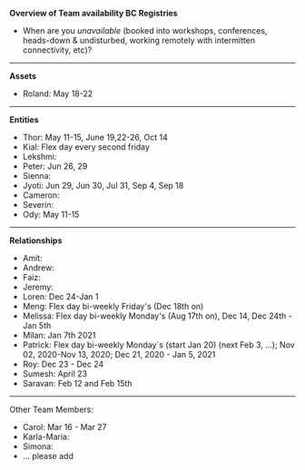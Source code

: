 **Overview of Team availability BC Registries**
- When are you _unavailable_ (booked into workshops, conferences, heads-down & undisturbed, working remotely with intermitten connectivity, etc)?  
----

**Assets**
* Roland: May 18-22

----
**Entities** 
* Thor: May 11-15, June 19,22-26, Oct 14
* Kial: Flex day every second friday
* Lekshmi:
* Peter: Jun 26, 29
* Sienna:
* Jyoti: Jun 29, Jun 30, Jul 31, Sep 4, Sep 18
* Cameron:
* Severin:
* Ody: May 11-15


----
**Relationships** 
* Amit: 
* Andrew: 
* Faiz:
* Jeremy: 
* Loren: Dec 24-Jan 1
* Meng: Flex day bi-weekly Friday's (Dec 18th on)
* Melissa: Flex day bi-weekly Monday's (Aug 17th on), Dec 14, Dec 24th - Jan 5th
* Milan: Jan 7th 2021
* Patrick: Flex day bi-weekly Monday´s (start Jan 20) (next Feb 3, ...); Nov 02, 2020-Nov 13, 2020; Dec 21, 2020 - Jan 5, 2021
* Roy: Dec 23 - Dec 24 
* Sumesh: April 23
* Saravan: Feb 12 and Feb 15th


----
Other Team Members:
* Carol: Mar 16 - Mar 27
* Karla-Maria:
* Simona:
* ... please add
